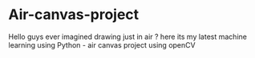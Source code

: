 # Air-canvas-project
Hello guys ever imagined drawing just in air ? here its my latest machine learning using Python - air canvas project using openCV
